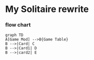 # My Solitaire rewrite

### flow chart

<!-- gfmd-start -->
```mermaid
graph TD
A[Game Mod] -->B{Game Table}
B -->|Card| C
B -->|Card1| D
B -->|card2| E 
```
<!-- gfmd-end -->
